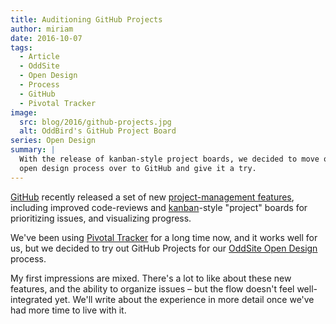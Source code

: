 ```yaml
---
title: Auditioning GitHub Projects
author: miriam
date: 2016-10-07
tags:
  - Article
  - OddSite
  - Open Design
  - Process
  - GitHub
  - Pivotal Tracker
image:
  src: blog/2016/github-projects.jpg
  alt: OddBird's GitHub Project Board
series: Open Design
summary: |
  With the release of kanban-style project boards, we decided to move our
  open design process over to GitHub and give it a try.
---
```


[GitHub] recently released a set of new [project-management features],
including improved code-reviews and [kanban]-style "project" boards for
prioritizing issues, and visualizing progress.

We've been using [Pivotal Tracker] for a long time now, and it works
well for us, but we decided to try out GitHub Projects for our [OddSite
Open Design] process.

My first impressions are mixed. There's a lot to like about these new
features, and the ability to organize issues – but the flow doesn't feel
well-integrated yet. We'll write about the experience in more detail
once we've had more time to live with it.

[GitHub]: https://github.com/
[project-management features]: https://github.blog/2016-09-14-a-whole-new-github-universe-announcing-new-tools-forums-and-features/
[kanban]: https://www.atlassian.com/agile/kanban
[Pivotal Tracker]: https://www.pivotaltracker.com/
[OddSite Open Design]: /2016/07/12/open-design/

